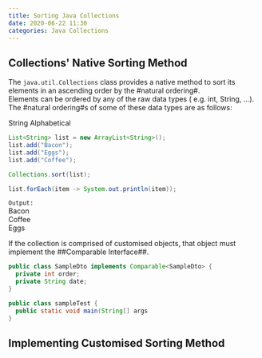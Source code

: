 ```yaml
---
title: Sorting Java Collections
date: 2020-06-22 11:30
categories: Java Collections
---
```


## Collections' Native Sorting Method  
The `java.util.Collections` class provides a native method to sort its elements in an ascending order by the #natural ordering#.  
Elements can be ordered by any of the raw data types ( e.g. int, String, ...).  
The #natural ordering#s of some of these data types are as follows:  

String  Alphabetical



``` JAVA
List<String> list = new ArrayList<String>();
list.add("Bacon");
list.add("Eggs");
list.add("Coffee");

Collections.sort(list);

list.forEach(item -> System.out.println(item));
```

`Output:`  
Bacon  
Coffee  
Eggs

If the collection is comprised of customised objects, that object must implement the ##Comparable Interface##.  

```Java
public class SampleDto implements Comparable<SampleDto> {
  private int order;
  private String date;
}

public class sampleTest {
  public static void main(String[] args
}
```


## Implementing Customised Sorting Method  
